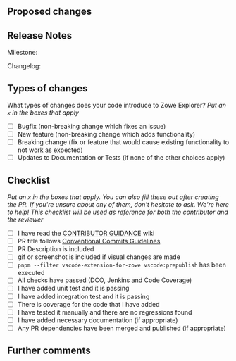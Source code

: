 ## Proposed changes

<!-- Describe the big picture of your changes here to communicate to the maintainers why we should accept this pull request. If it fixes a bug or resolves a feature request, be sure to link to that issue. -->

## Release Notes

<!-- Include the Milestone Number and a small description of your change that will be added to the changelog -->
<!-- If there is a linked issue, it should have the same milestone as this PR -->

Milestone:

Changelog:

## Types of changes

What types of changes does your code introduce to Zowe Explorer?
_Put an `x` in the boxes that apply_

- [ ] Bugfix (non-breaking change which fixes an issue)
- [ ] New feature (non-breaking change which adds functionality)
- [ ] Breaking change (fix or feature that would cause existing functionality to not work as expected)
- [ ] Updates to Documentation or Tests (if none of the other choices apply)

## Checklist

_Put an `x` in the boxes that apply. You can also fill these out after creating the PR. If you're unsure about any of them, don't hesitate to ask. We're here to help! This checklist will be used as reference for both the contributor and the reviewer_

- [ ] I have read the [CONTRIBUTOR GUIDANCE](https://github.com/zowe/vscode-extension-for-zowe/wiki/Best-Practices:-Contributor-Guidance) wiki
- [ ] PR title follows [Conventional Commits Guidelines](https://www.conventionalcommits.org/en/v1.0.0-beta.2/)
- [ ] PR Description is included
- [ ] gif or screenshot is included if visual changes are made
- [ ] `pnpm --filter vscode-extension-for-zowe vscode:prepublish` has been executed
- [ ] All checks have passed (DCO, Jenkins and Code Coverage)
- [ ] I have added unit test and it is passing
- [ ] I have added integration test and it is passing
- [ ] There is coverage for the code that I have added
- [ ] I have tested it manually and there are no regressions found
- [ ] I have added necessary documentation (if appropriate)
- [ ] Any PR dependencies have been merged and published (if appropriate)

## Further comments

<!-- If this is a relatively large or complex change, kick off the discussion by explaining why you chose the solution you did and what alternatives you considered, etc... -->
